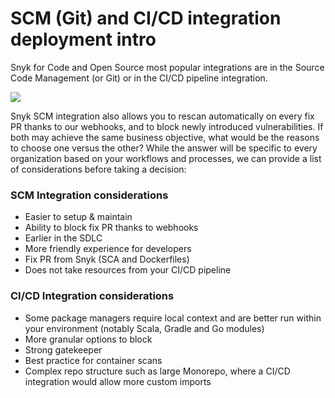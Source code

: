# SCM (Git) and CI/CD integration deployment intro

Snyk for Code and Open Source most popular integrations are in the Source Code Management (or Git) or in the CI/CD pipeline integration.

![](../../../.gitbook/assets/scm-ci-cid.png)

Snyk SCM integration also allows you to rescan automatically on every fix PR thanks to our webhooks, and to block newly introduced vulnerabilities. If both may achieve the same business objective, what would be the reasons to choose one versus the other? While the answer will be specific to every organization based on your workflows and processes, we can provide a list of considerations before taking a decision:

### SCM Integration considerations

* Easier to setup & maintain
* Ability to block fix PR thanks to webhooks
* Earlier in the SDLC
* More friendly experience for developers
* Fix PR from Snyk (SCA and Dockerfiles)
* Does not take resources from your CI/CD pipeline

### CI/CD Integration considerations

* Some package managers require local context and are better run within your environment (notably Scala, Gradle and Go modules)
* More granular options to block
* Strong gatekeeper
* Best practice for container scans
* Complex repo structure such as large Monorepo, where a CI/CD integration would allow more custom imports
